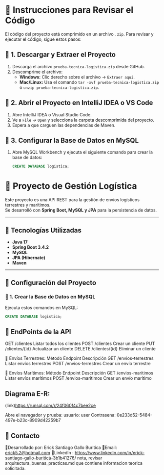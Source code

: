 # 🤖 Instrucciones para Revisar el Código

El código del proyecto está comprimido en un archivo `.zip`. Para revisar y ejecutar el código, sigue estos pasos:

## 🔹 1. Descargar y Extraer el Proyecto
1. Descarga el archivo `prueba-tecnica-logistica.zip` desde GitHub.
2. Descomprime el archivo:
   - **Windows:** Clic derecho sobre el archivo → `Extraer aquí`.
   - **Mac/Linux:** Usa el comando `tar -xvf prueba-tecnica-logistica.zip` o `unzip prueba-tecnica-logistica.zip`.

## 🔹 2. Abrir el Proyecto en IntelliJ IDEA o VS Code
1. Abre IntelliJ IDEA o Visual Studio Code.
2. Ve a `File` → `Open` y selecciona la carpeta descomprimida del proyecto.
3. Espera a que carguen las dependencias de Maven.

## 🔹 3. Configurar la Base de Datos en MySQL
1. Abre MySQL Workbench y ejecuta el siguiente comando para crear la base de datos:
   ```sql
   CREATE DATABASE logistica;


# 🚛 Proyecto de Gestión Logística

Este proyecto es una API REST para la gestión de envíos logísticos terrestres y marítimos.  
Se desarrolló con **Spring Boot, MySQL y JPA** para la persistencia de datos.

---

## 🤖 Tecnologías Utilizadas
- **Java 17**
- **Spring Boot 3.4.2**
- **MySQL**
- **JPA (Hibernate)**
- **Maven**

---

## 🤖 Configuración del Proyecto

### 🔹 1. Crear la Base de Datos en MySQL
Ejecuta estos comandos en MySQL:
```sql
CREATE DATABASE logistica;

```

## 🤖 EndPoints de la API

GET	/clientes	Listar todos los clientes
POST	/clientes	Crear un cliente
PUT	/clientes/{id}	Actualizar un cliente
DELETE	/clientes/{id}	Eliminar un cliente

🔹 Envíos Terrestres:
Método	Endpoint	Descripción
GET	/envios-terrestres	Listar envíos terrestres
POST	/envios-terrestres	Crear un envío terrestre

🔹 Envíos Marítimos:
Método	Endpoint	Descripción
GET	/envios-maritimos	Listar envíos marítimos
POST	/envios-maritimos	Crear un envío marítimo



## Diagrama E-R:
(link)https://runsql.com/r/24f060f4c7bee2ce


Abre el navegador y prueba:
usuario: user
Contrasena: 0e233d52-5484-497e-b23c-8909d42259b7


## 🤖  Contacto
🔹Desarrollado por: Erick Santiago Gallo 
                     Buritica
🔹Email: erick5.2@hotmail.com
🔹LinkedIn : https://www.linkedin.com/in/erick-santiago-gallo-buriticá-3b1b41276/
nota, revisar arquitectura_buenas_practicas.md que contiene informacion teorica solicitada.
